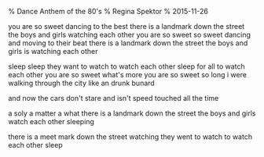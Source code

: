 % Dance Anthem of the 80's
% Regina Spektor
% 2015-11-26

you are so sweet
dancing to the best
there is a landmark down the street
the boys and girls watching each other
you are so sweet so sweet
dancing and moving to their beat
there is a landmark down the street
the boys and girls is watching each other

sleep sleep
they want to watch
to watch each other sleep
for all
to watch each other
you are so sweet
what's more
you are so sweet
so long
i were walking through the city
like an drunk bunard

and now
the cars don't stare
and isn't speed
touched all the time

a soly a matter a what
there is a landmark down the street
the boys and girls watch each other
sleeping

there is a meet mark down the street
watching
they went to watch to watch each other sleep